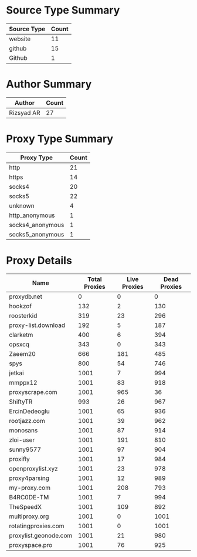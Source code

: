 # Source Type Summary

| Source Type | Count |
|-------------|-------|
| website | 11 |
| github | 15 |
| Github | 1 |


# Author Summary

| Author | Count |
|--------|-------|
| Rizsyad AR | 27 |


# Proxy Type Summary

| Proxy Type | Count |
|------------|-------|
| http | 21 |
| https | 14 |
| socks4 | 20 |
| socks5 | 22 |
| unknown | 4 |
| http_anonymous | 1 |
| socks4_anonymous | 1 |
| socks5_anonymous | 1 |


# Proxy Details

| Name | Total Proxies | Live Proxies | Dead Proxies |
|------|---------------|--------------|---------------|
| proxydb.net | 0 | 0 | 0 |
| hookzof | 132 | 2 | 130 |
| roosterkid | 319 | 23 | 296 |
| proxy-list.download | 192 | 5 | 187 |
| clarketm | 400 | 6 | 394 |
| opsxcq | 343 | 0 | 343 |
| Zaeem20 | 666 | 181 | 485 |
| spys | 800 | 54 | 746 |
| jetkai | 1001 | 7 | 994 |
| mmppx12 | 1001 | 83 | 918 |
| proxyscrape.com | 1001 | 965 | 36 |
| ShiftyTR | 993 | 26 | 967 |
| ErcinDedeoglu | 1001 | 65 | 936 |
| rootjazz.com | 1001 | 39 | 962 |
| monosans | 1001 | 87 | 914 |
| zloi-user | 1001 | 191 | 810 |
| sunny9577 | 1001 | 97 | 904 |
| proxifly | 1001 | 17 | 984 |
| openproxylist.xyz | 1001 | 23 | 978 |
| proxy4parsing | 1001 | 12 | 989 |
| my-proxy.com | 1001 | 208 | 793 |
| B4RC0DE-TM | 1001 | 7 | 994 |
| TheSpeedX | 1001 | 109 | 892 |
| multiproxy.org | 1001 | 0 | 1001 |
| rotatingproxies.com | 1001 | 0 | 1001 |
| proxylist.geonode.com | 1001 | 21 | 980 |
| proxyspace.pro | 1001 | 76 | 925 |
